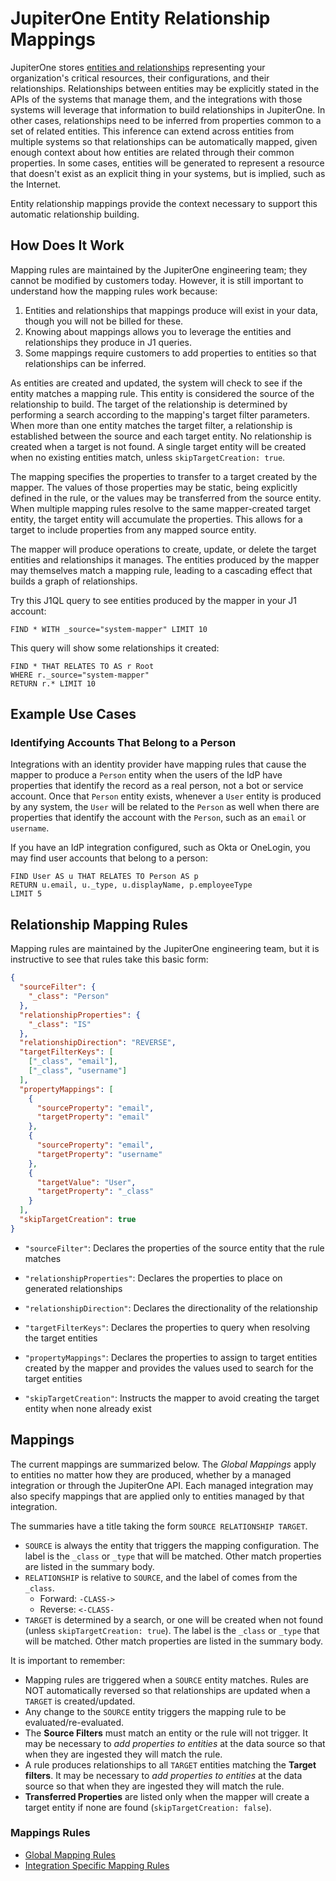 # JupiterOne Entity Relationship Mappings

JupiterOne stores [entities and relationships](./jupiterone-data-model.md) representing your organization's critical resources, their configurations, and their relationships. Relationships between entities may be explicitly stated in the APIs of the systems that manage them, and the integrations with those systems will leverage that information to build relationships in JupiterOne. In other cases, relationships need to be inferred from properties common to a set of related entities. This inference can extend across entities from multiple systems so that relationships can be automatically mapped, given enough context about how entities are related through their common properties. In some cases, entities will be generated to represent a resource that doesn't exist as an explicit thing in your systems, but is implied, such as the Internet.

Entity relationship mappings provide the context necessary to support this automatic relationship building.

## How Does It Work

Mapping rules are maintained by the JupiterOne engineering team; they cannot be modified by customers today. However, it is still important to understand how the mapping rules work because:

1. Entities and relationships that mappings produce will exist in your data, though you will not be billed for these.
2. Knowing about mappings allows you to leverage the entities and relationships they produce in J1 queries.
3. Some mappings require customers to add properties to entities so that relationships can be inferred.

As entities are created and updated, the system will check to see if the entity matches a mapping rule. This entity is considered the source of the relationship to build. The target of the relationship is determined by performing a search according to the mapping's target filter parameters. When more than one entity matches the target filter, a relationship is established between the source and each target entity. No relationship is created when a target is not found. A single target entity will be created when no existing entities match, unless `skipTargetCreation: true`.

The mapping specifies the properties to transfer to a target created by the mapper. The values of those properties may be static, being explicitly defined in the rule, or the values may be transferred from the source entity. When multiple mapping rules resolve to the same mapper-created target entity, the target entity will accumulate the properties. This allows for a target to include properties from any mapped source entity.

The mapper will produce operations to create, update, or delete the target entities and relationships it manages. The entities produced by the mapper may themselves match a mapping rule, leading to a cascading effect that builds a graph of relationships.

Try this J1QL query to see entities produced by the mapper in your J1 account:

```j1ql
FIND * WITH _source="system-mapper" LIMIT 10
```

This query will show some relationships it created:

```j1ql
FIND * THAT RELATES TO AS r Root
WHERE r._source="system-mapper"
RETURN r.* LIMIT 10
```

## Example Use Cases

### Identifying Accounts That Belong to a Person

Integrations with an identity provider have mapping rules that cause the mapper to produce a `Person` entity when the users of the IdP have properties that identify the record as a real person, not a bot or service account. Once that `Person` entity exists, whenever a `User` entity is produced by any system, the `User` will be related to the `Person` as well when there are properties that identify the account with the `Person`, such as an `email` or `username`.

If you have an IdP integration configured, such as Okta or OneLogin, you may find user accounts that belong to a person:

```j1ql
FIND User AS u THAT RELATES TO Person AS p
RETURN u.email, u._type, u.displayName, p.employeeType
LIMIT 5
```

## Relationship Mapping Rules

Mapping rules are maintained by the JupiterOne engineering team, but it is instructive to see that rules take this basic form:

```json
{
  "sourceFilter": {
    "_class": "Person"
  },
  "relationshipProperties": {
    "_class": "IS"
  },
  "relationshipDirection": "REVERSE",
  "targetFilterKeys": [
    ["_class", "email"],
    ["_class", "username"]
  ],
  "propertyMappings": [
    {
      "sourceProperty": "email",
      "targetProperty": "email"
    },
    {
      "sourceProperty": "email",
      "targetProperty": "username"
    },
    {
      "targetValue": "User",
      "targetProperty": "_class"
    }
  ],
  "skipTargetCreation": true
}
```

- `"sourceFilter"`: Declares the properties of the source entity that the rule matches

- `"relationshipProperties"`: Declares the properties to place on generated relationships

- `"relationshipDirection"`: Declares the directionality of the relationship

- `"targetFilterKeys"`: Declares the properties to query when resolving the target entities

- `"propertyMappings"`: Declares the properties to assign to target entities created by the mapper and provides the values used to search for the target entities

- `"skipTargetCreation"`: Instructs the mapper to avoid creating the target entity when none already exist

## Mappings

The current mappings are summarized below. The _Global Mappings_ apply to entities no matter how they are produced, whether by a managed integration or through the JupiterOne API. Each managed integration may also specify mappings that are applied only to entities managed by that integration.

The summaries have a title taking the form `SOURCE RELATIONSHIP TARGET`.

- `SOURCE` is always the entity that triggers the mapping configuration. The label is the `_class` or `_type` that will be matched. Other match properties are listed in the summary body.
- `RELATIONSHIP` is relative to `SOURCE`, and the label of comes from the `_class`.
  - Forward: `-CLASS->`
  - Reverse: `<-CLASS-`
- `TARGET` is determined by a search, or one will be created when not found (unless `skipTargetCreation: true`). The label is the `_class` or `_type` that will be matched. Other match properties are listed in the summary body.

It is important to remember:

- Mapping rules are triggered when a `SOURCE` entity matches. Rules are NOT automatically reversed so that relationships are updated when a `TARGET` is created/updated.
- Any change to the `SOURCE` entity triggers the mapping rule to be evaluated/re-evaluated.
- The **Source Filters** must match an entity or the rule will not trigger. It may be necessary to _add properties to entities_ at the data source so that when they are ingested they will match the rule.
- A rule produces relationships to all `TARGET` entities matching the **Target filters**. It may be necessary to _add properties to entities_ at the data source so that when they are ingested they will match the rule.
- **Transferred Properties** are listed only when the mapper will create a target entity if none are found (`skipTargetCreation: false`).

### Mappings Rules

- [Global Mapping Rules](./mappings-global.md)
- [Integration Specific Mapping Rules](./mappings-integrations.md)

